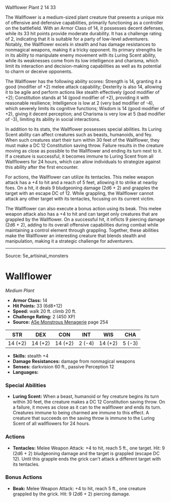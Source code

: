 <MonsterName/>Wallflower</MonsterName>
<CreatureType/>Plant</CreatureType>
<CR/>2</CR>
<AC/>14</AC>
<HP/>33</HP>
<summary>The Wallflower is a medium-sized plant creature that presents a unique mix of offensive and defensive capabilities, primarily functioning as a controller on the battlefield. With an Armor Class of 14, it possesses decent defenses, while its 33 hit points provide moderate durability. It has a challenge rating of 2, indicating that it is suitable for a party of low-level adventurers. Notably, the Wallflower excels in stealth and has damage resistances to nonmagical weapons, making it a tricky opponent. Its primary strengths lie in its ability to manipulate enemy movement with its Luring Scent ability, while its weaknesses come from its low intelligence and charisma, which limit its interaction and decision-making capabilities as well as its potential to charm or deceive opponents.</summary>

<detail>

The Wallflower has the following ability scores: Strength is 14, granting it a good (modifier of +2) melee attack capability; Dexterity is also 14, allowing it to be agile and perform actions like stealth effectively (good modifier of +2); Constitution stands at 14 (good modifier of +2), providing it with reasonable resilience; Intelligence is low at 2 (very bad modifier of -4), which severely limits its cognitive functions; Wisdom is 14 (good modifier of +2), giving it decent perception; and Charisma is very low at 5 (bad modifier of -3), limiting its ability in social interactions.

In addition to its stats, the Wallflower possesses special abilities. Its Luring Scent ability can affect creatures such as beasts, humanoids, and fey. When such creatures start their turn within 30 feet of the Wallflower, they must make a DC 12 Constitution saving throw. Failure results in the creature moving as close as possible to the Wallflower and ending its turn next to it. If a creature is successful, it becomes immune to Luring Scent from all Wallflowers for 24 hours, which can allow individuals to strategize against this ability after the first encounter.

For actions, the Wallflower can utilize its tentacles. This melee weapon attack has a +4 to hit and a reach of 5 feet, allowing it to strike at nearby foes. On a hit, it deals 9 bludgeoning damage (2d6 + 2) and grapples the target with an escape DC of 12. While grappling, the Wallflower cannot attack any other target with its tentacles, focusing on its current victim.

The Wallflower can also execute a bonus action using its beak. This melee weapon attack also has a +4 to hit and can target only creatures that are grappled by the Wallflower. On a successful hit, it inflicts 9 piercing damage (2d6 + 2), adding to its overall offensive capabilities during combat while maintaining a control element through grappling. Together, these abilities make the Wallflower an interesting creature that blends stealth and manipulation, making it a strategic challenge for adventurers.</detail>



---

Source: 5e_artisinal_monsters

# Wallflower

*Medium* *Plant*

- **Armor Class:** 14
- **Hit Points:** 33 (6d8+12)
- **Speed:** walk 20 ft. climb 20 ft.
- **Challenge Rating:** 2 (450 XP)
- **Source:** [A5e Monstrous Menagerie](https://enpublishingrpg.com/products/level-up-monstrous-menagerie-a5e) page 254

| STR | DEX | CON | INT | WIS | CHA |
| --- | --- | --- | --- | --- | --- |
| 14 (+2) | 14 (+2) | 14 (+2) | 2 (-4) | 14 (+2) | 5 (-3) |

- **Skills:** stealth +4
- **Damage Resistances:** damage from nonmagical weapons
- **Senses:** darkvision 60 ft., passive Perception 12
- **Languages:** 

### Special Abilities

- **Luring Scent:** When a beast, humanoid or fey creature begins its turn within 30 feet, the creature makes a DC 12 Constitution saving throw. On a failure, it moves as close as it can to the wallflower and ends its turn. Creatures immune to being charmed are immune to this effect. A creature that succeeds on the saving throw is immune to the Luring Scent of all wallflowers for 24 hours.

### Actions

- **Tentacles:** Melee Weapon Attack: +4 to hit, reach 5 ft., one target. Hit: 9 (2d6 + 2) bludgeoning damage  and the target is grappled (escape DC 12). Until this grapple ends  the grick can't attack a different target with its tentacles.

### Bonus Actions

- **Beak:** Melee Weapon Attack: +4 to hit, reach 5 ft., one creature grappled by the grick. Hit: 9 (2d6 + 2) piercing damage.




